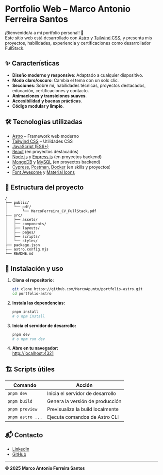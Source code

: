 # Portfolio Web – Marco Antonio Ferreira Santos

¡Bienvenido/a a mi portfolio personal! 🚀  
Este sitio web está desarrollado con [Astro](https://astro.build/) y [Tailwind CSS](https://tailwindcss.com/), y presenta mis proyectos, habilidades, experiencia y certificaciones como desarrollador FullStack.

## ✨ Características

- **Diseño moderno y responsive**: Adaptado a cualquier dispositivo.
- **Modo claro/oscuro**: Cambia el tema con un solo clic.
- **Secciones**: Sobre mí, habilidades técnicas, proyectos destacados, educación, certificaciones y contacto.
- **Animaciones y transiciones suaves**.
- **Accesibilidad y buenas prácticas**.
- **Código modular y limpio**.

## 🛠️ Tecnologías utilizadas

- [Astro](https://astro.build/) – Framework web moderno
- [Tailwind CSS](https://tailwindcss.com/) – Utilidades CSS
- [JavaScript (ES6+)](https://developer.mozilla.org/es/docs/Web/JavaScript)
- [React](https://react.dev/) (en proyectos destacados)
- [Node.js](https://nodejs.org/) y [Express.js](https://expressjs.com/) (en proyectos backend)
- [MongoDB](https://www.mongodb.com/) y [MySQL](https://www.mysql.com/) (en proyectos backend)
- [Cypress](https://www.cypress.io/), [Postman](https://www.postman.com/), [Docker](https://www.docker.com/) (en skills y proyectos)
- [Font Awesome](https://fontawesome.com/) y [Material Icons](https://fonts.google.com/icons)

## 📂 Estructura del proyecto

```
/
├── public/
│   └── pdf/
│       └── MarcoFerreira_CV_FullStack.pdf
├── src/
│   ├── assets/
│   ├── components/
│   ├── layouts/
│   ├── pages/
│   ├── scripts/
│   └── styles/
├── package.json
├── astro.config.mjs
└── README.md
```

## 🚀 Instalación y uso

1. **Clona el repositorio:**
   ```sh
   git clone https://github.com/MarcoApunto/portfolio-astro.git
   cd portfolio-astro
   ```

2. **Instala las dependencias:**
   ```sh
   pnpm install
   # o npm install
   ```

3. **Inicia el servidor de desarrollo:**
   ```sh
   pnpm dev
   # o npm run dev
   ```

4. **Abre en tu navegador:**  
   [http://localhost:4321](http://localhost:4321)

## 🏗️ Scripts útiles

| Comando         | Acción                                 |
|-----------------|----------------------------------------|
| `pnpm dev`      | Inicia el servidor de desarrollo       |
| `pnpm build`    | Genera la versión de producción        |
| `pnpm preview`  | Previsualiza la build localmente       |
| `pnpm astro ...`| Ejecuta comandos de Astro CLI          |

## 📬 Contacto

- [LinkedIn](https://linkedin.com/in/marcofs)
- [GitHub](https://github.com/MarcoApunto)

---

**© 2025 Marco Antonio Ferreira Santos**
